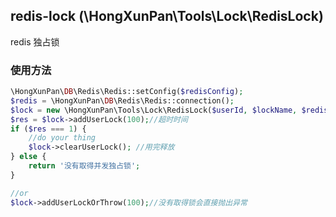 ## redis-lock (\HongXunPan\Tools\Lock\RedisLock)

redis 独占锁

### 使用方法

```php
\HongXunPan\DB\Redis\Redis::setConfig($redisConfig);
$redis = \HongXunPan\DB\Redis\Redis::connection();
$lock = new \HongXunPan\Tools\Lock\RedisLock($userId, $lockName, $redis);
$res = $lock->addUserLock(100);//超时时间
if ($res === 1) {
    //do your thing
    $lock->clearUserLock(); //用完释放
} else {
    return '没有取得并发独占锁';
}

//or
$lock->addUserLockOrThrow(100);//没有取得锁会直接抛出异常
```